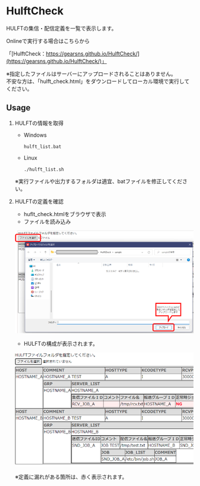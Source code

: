 # HulftCheck
HULFTの集信・配信定義を一覧で表示します。

Onlineで実行する場合はこちらから

 「[HulftCheck：https://gearsns.github.io/HulftCheck/](https://gearsns.github.io/HulftCheck/)」

※指定したファイルはサーバーにアップロードされることはありません。<br>
不安な方は、「hulft_check.html」をダウンロードしてローカル環境で実行してください。

## Usage

1. HULFTの情報を取得
	* Windows

		```
		hulft_list.bat
		```
	* Linux

		```
		./hulft_list.sh
		```
	※実行ファイルや出力するフォルダは適宜、batファイルを修正してください。

1. HULFTの定義を確認
	* huflt_check.htmlをブラウザで表示
	* ファイルを読み込み

	![](image/image1.png)

	* HULFTの構成が表示されます。

	![](image/image2.png)

	※定義に漏れがある箇所は、赤く表示されます。

